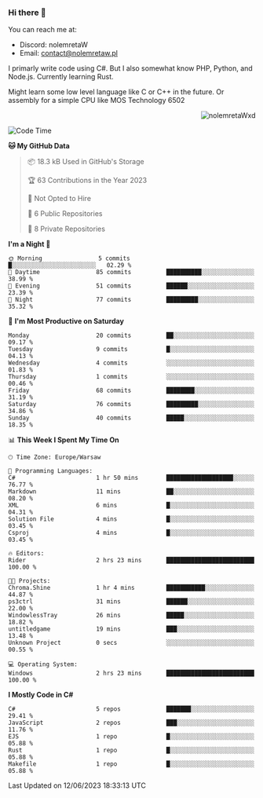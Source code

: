 ### Hi there 👋

You can reach me at:
 - Discord: nolemretaW
 - Email: contact@nolemretaw.pl
 
I primarly write code using C#. But I also somewhat know PHP, Python, and Node.js. Currently learning Rust.

Might learn some low level language like C or C++ in the future. Or assembly for a simple CPU like MOS Technology 6502
 
<p align="right"><img src="https://komarev.com/ghpvc/?username=nolemretaWxd&amp;label=Profile%20views&amp;color=0e75b6&amp;style=flat" alt="nolemretaWxd" /></p>

<!--START_SECTION:waka-->
![Code Time](http://img.shields.io/badge/Code%20Time-28%20hrs%2059%20mins-blue)

**🐱 My GitHub Data** 

> 📦 18.3 kB Used in GitHub's Storage 
 > 
> 🏆 63 Contributions in the Year 2023
 > 
> 🚫 Not Opted to Hire
 > 
> 📜 6 Public Repositories 
 > 
> 🔑 8 Private Repositories 
 > 
**I'm a Night 🦉** 

```text
🌞 Morning                5 commits           █░░░░░░░░░░░░░░░░░░░░░░░░   02.29 % 
🌆 Daytime                85 commits          ██████████░░░░░░░░░░░░░░░   38.99 % 
🌃 Evening                51 commits          ██████░░░░░░░░░░░░░░░░░░░   23.39 % 
🌙 Night                  77 commits          █████████░░░░░░░░░░░░░░░░   35.32 % 
```
📅 **I'm Most Productive on Saturday** 

```text
Monday                   20 commits          ██░░░░░░░░░░░░░░░░░░░░░░░   09.17 % 
Tuesday                  9 commits           █░░░░░░░░░░░░░░░░░░░░░░░░   04.13 % 
Wednesday                4 commits           ░░░░░░░░░░░░░░░░░░░░░░░░░   01.83 % 
Thursday                 1 commits           ░░░░░░░░░░░░░░░░░░░░░░░░░   00.46 % 
Friday                   68 commits          ████████░░░░░░░░░░░░░░░░░   31.19 % 
Saturday                 76 commits          █████████░░░░░░░░░░░░░░░░   34.86 % 
Sunday                   40 commits          █████░░░░░░░░░░░░░░░░░░░░   18.35 % 
```


📊 **This Week I Spent My Time On** 

```text
🕑︎ Time Zone: Europe/Warsaw

💬 Programming Languages: 
C#                       1 hr 50 mins        ███████████████████░░░░░░   76.77 % 
Markdown                 11 mins             ██░░░░░░░░░░░░░░░░░░░░░░░   08.20 % 
XML                      6 mins              █░░░░░░░░░░░░░░░░░░░░░░░░   04.31 % 
Solution File            4 mins              █░░░░░░░░░░░░░░░░░░░░░░░░   03.45 % 
Csproj                   4 mins              █░░░░░░░░░░░░░░░░░░░░░░░░   03.45 % 

🔥 Editors: 
Rider                    2 hrs 23 mins       █████████████████████████   100.00 % 

🐱‍💻 Projects: 
Chroma.Shine             1 hr 4 mins         ███████████░░░░░░░░░░░░░░   44.87 % 
ps3ctrl                  31 mins             ██████░░░░░░░░░░░░░░░░░░░   22.00 % 
WindowlessTray           26 mins             █████░░░░░░░░░░░░░░░░░░░░   18.82 % 
untitledgame             19 mins             ███░░░░░░░░░░░░░░░░░░░░░░   13.48 % 
Unknown Project          0 secs              ░░░░░░░░░░░░░░░░░░░░░░░░░   00.55 % 

💻 Operating System: 
Windows                  2 hrs 23 mins       █████████████████████████   100.00 % 
```

**I Mostly Code in C#** 

```text
C#                       5 repos             ███████░░░░░░░░░░░░░░░░░░   29.41 % 
JavaScript               2 repos             ███░░░░░░░░░░░░░░░░░░░░░░   11.76 % 
EJS                      1 repo              █░░░░░░░░░░░░░░░░░░░░░░░░   05.88 % 
Rust                     1 repo              █░░░░░░░░░░░░░░░░░░░░░░░░   05.88 % 
Makefile                 1 repo              █░░░░░░░░░░░░░░░░░░░░░░░░   05.88 % 
```




 Last Updated on 12/06/2023 18:33:13 UTC
<!--END_SECTION:waka-->
